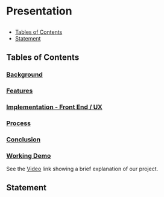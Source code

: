 # Presentation
##
- [Tables of Contents](#jump1)
- [Statement](#jump2)

## <span id="jump1">Tables of Contents</span>

### [Background](https://github.com/ZEJIA-LIU/web-softwaretools-plain/blob/main/report/Background.md)

### [Features](https://)

### [Implementation - Front End / UX](https://)

### [Process](https://)

### [Conclusion](https://)

### [Working Demo](https://)

See the [Video](https://) link showing a brief explanation of our project. 

## <span id="jump2">Statement</span>
